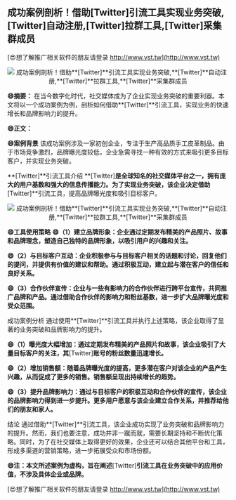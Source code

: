 ## **成功案例剖析！借助**[Twitter]**引流工具实现业务突破,**[Twitter]**自动注册,**[Twitter]**拉群工具,**[Twitter]**采集群成员**

[😍想了解推广相关软件的朋友请登录 http://www.vst.tw](http://www.vst.tw)

 <center><img src="https://vst.tw/MP4/tuiguang/png/4.png" alt="成功案例剖析！借助**[Twitter]**引流工具实现业务突破,**[Twitter]**自动注册,**[Twitter]**拉群工具,**[Twitter]**采集群成员"></center>

**😄摘要：**
在当今数字化时代，社交媒体成为了企业实现业务突破的重要利器。本文将以一个成功案例为例，剖析如何借助**[Twitter]**引流工具，实现业务的快速增长和品牌影响力的提升。

**😄正文：**

**😄案例背景**
该成功案例涉及一家初创企业，专注于生产高品质手工皮革制品。由于市场竞争激烈，品牌曝光度较低，企业急需寻找一种有效的方式来吸引更多目标客户，并实现业务突破。

**[Twitter]**引流工具介绍
**[Twitter]**是全球知名的社交媒体平台之一，拥有庞大的用户基数和强大的信息传播能力。为了实现业务突破，该企业决定借助**[Twitter]**引流工具，提高品牌曝光度和吸引目标客户。

 <center><img src="https://vst.tw/MP4/tuiguang/png/0.png" alt="成功案例剖析！借助**[Twitter]**引流工具实现业务突破,**[Twitter]**自动注册,**[Twitter]**拉群工具,**[Twitter]**采集群成员"></center>

**😄工具使用策略**
**😄（1）建立品牌形象：企业通过定期发布精美的产品照片、故事和品牌理念，塑造自己独特的品牌形象，以吸引用户的兴趣和关注。**

**😄（2）与目标客户互动：企业积极参与与目标客户相关的话题和讨论，回复他们的提问，并提供有价值的建议和帮助。通过积极互动，建立起与潜在客户的信任和良好关系。**

**😄（3）合作伙伴宣传：企业与一些有影响力的合作伙伴进行跨平台宣传，共同推广品牌和产品。通过借助合作伙伴的影响力和粉丝基数，进一步扩大品牌曝光度和受众范围。**

成功案例分析 通过使用**[Twitter]**引流工具并执行上述策略，该企业取得了显著的业务突破和品牌影响力的提升。

**😄（1）曝光度大幅增加：通过定期发布精美的产品照片和故事，该企业吸引了大量目标客户的关注，其**[Twitter]**账号的粉丝数量迅速增长。**

**😄（2）增加销售额：随着品牌曝光度的提高，更多潜在客户对该企业的产品产生兴趣，从而促成了更多的销售。销售额呈现出持续增长的趋势。**

**😄（3）提升品牌影响力：通过与目标客户的积极互动和合作伙伴的宣传，该企业的品牌影响力得到进一步提升。更多用户愿意与该企业建立合作关系，并推荐给他们的朋友和家人。**

结论 通过借助**[Twitter]**引流工具，该企业成功实现了业务突破和品牌影响力的提升。然而，我们也要注意，成功并非一蹴而就，需要长期坚持和不断优化策略。同时，为了在社交媒体上取得更好的效果，企业还可以结合其他平台和工具，形成多渠道的营销策略，进一步拓展受众和市场份额。

**😄注：本文所述案例为虚构，旨在阐述**[Twitter]**引流工具在业务突破中的应用价值，不涉及具体企业或品牌。**

[😍想了解推广相关软件的朋友请登录 http://www.vst.tw](http://www.vst.tw)



